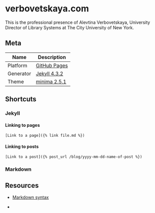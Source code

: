# verbovetskaya.com

This is the professional presence of Alevtina Verbovetskaya, University Director of Library Systems at The City University of New York.

## Meta

| Name      | Description                                      |
| --------- | ------------------------------------------------ |
| Platform  | [GitHub Pages](https://pages.github.com/)        |
| Generator | [Jekyll 4.3.2](https://jekyllrb.com/)            |
| Theme     | [minima 2.5.1](https://github.com/jekyll/minima) |

## Shortcuts

### Jekyll

#### Linking to pages

`[Link to a page]({% link file.md %})`

#### Linking to posts

`[Link to a post]({% post_url /blog/yyyy-mm-dd-name-of-post %})`

### Markdown

## Resources

* [Markdown syntax](https://www.markdownguide.org/basic-syntax/)

* 